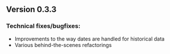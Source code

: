 ## Version 0.3.3

### Technical fixes/bugfixes:

- Improvements to the way dates are handled for historical data
- Various behind-the-scenes refactorings